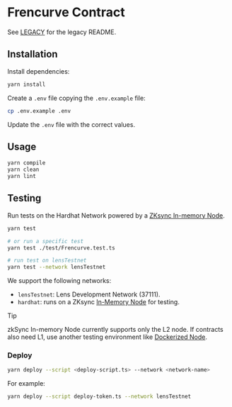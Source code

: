 # Frencurve Contract

See [LEGACY](./LEGACY.md) for the legacy README.

<!-- deployed at: 0x4D9058C198c1c9433612F6dA4f271Ee7D7eB0459 -->

## Installation

Install dependencies:

```bash
yarn install
```

Create a `.env` file copying the `.env.example` file:

```bash
cp .env.example .env
```

Update the `.env` file with the correct values.

## Usage

```bash
yarn compile
yarn clean
yarn lint
```

## Testing

Run tests on the Hardhat Network powered by a [ZKsync In-memory Node](https://docs.zksync.io/build/test-and-debug/in-memory-node).

```bash
yarn test

# or run a specific test
yarn test ./test/Frencurve.test.ts

# run test on lensTestnet
yarn test --network lensTestnet
```

We support the following networks:

- `lensTestnet`: Lens Development Network (37111).
- `hardhat`: runs on a ZKsync [In-Memory Node](https://docs.zksync.io/build/test-and-debug/in-memory-node) for testing.

> [!TIP]
>
> zkSync In-memory Node currently supports only the L2 node. If contracts also need L1, use another testing environment like [Dockerized Node](https://docs.zksync.io/build/test-and-debug/dockerized-l1-l2-nodes).

### Deploy <!-- omit in toc -->

```bash
yarn deploy --script <deploy-script.ts> --network <network-name>
```

For example:

```bash
yarn deploy --script deploy-token.ts --network lensTestnet
```
